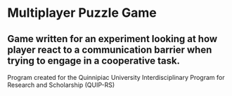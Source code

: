 Multiplayer Puzzle Game
=======================
Game written for an experiment looking at how player react to a communication barrier when trying to engage in a cooperative task.
-----------------------
Program created for the Quinnipiac University Interdisciplinary Program for Research and Scholarship (QUIP-RS)